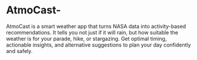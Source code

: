 # AtmoCast-
AtmoCast is a smart weather app that turns NASA data into activity-based recommendations. It tells you not just if it will rain, but how suitable the weather is for your parade, hike, or stargazing. Get optimal timing, actionable insights, and alternative suggestions to plan your day confidently and safely.
